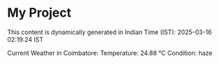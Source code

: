 # My Project

This content is dynamically generated in Indian Time (IST): 2025-03-16 02:19:24 IST


Current Weather in Coimbatore:
Temperature: 24.88 °C
Condition: haze
